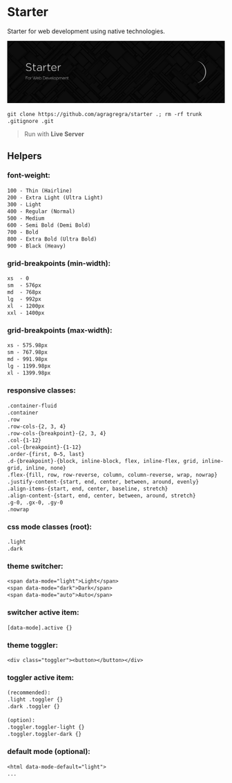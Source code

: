 # Starter
Starter for web development using native technologies.

![Starter](https://raw.githubusercontent.com/agragregra/starter/main/public/images/preview.jpg)
```
git clone https://github.com/agragregra/starter .; rm -rf trunk .gitignore .git
```

> Run with **Live Server**

## Helpers

### font-weight:
```
100 - Thin (Hairline)
200 - Extra Light (Ultra Light)
300 - Light
400 - Regular (Normal)
500 - Medium
600 - Semi Bold (Demi Bold)
700 - Bold
800 - Extra Bold (Ultra Bold)
900 - Black (Heavy)
```

### grid-breakpoints (min-width):
```
xs  - 0
sm  - 576px
md  - 768px
lg  - 992px
xl  - 1200px
xxl - 1400px
```

### grid-breakpoints (max-width):
```
xs - 575.98px
sm - 767.98px
md - 991.98px
lg - 1199.98px
xl - 1399.98px
```

### responsive classes:
```
.container-fluid
.container
.row
.row-cols-{2, 3, 4}
.row-cols-{breakpoint}-{2, 3, 4}
.col-{1-12}
.col-{breakpoint}-{1-12}
.order-{first, 0–5, last}
.d-{breakpoint}-{block, inline-block, flex, inline-flex, grid, inline-grid, inline, none}
.flex-{fill, row, row-reverse, column, column-reverse, wrap, nowrap}
.justify-content-{start, end, center, between, around, evenly}
.align-items-{start, end, center, baseline, stretch}
.align-content-{start, end, center, between, around, stretch}
.g-0, .gx-0, .gy-0
.nowrap
```

### css mode classes (root):
```
.light
.dark
```

### theme switcher:
```
<span data-mode="light">Light</span>
<span data-mode="dark">Dark</span>
<span data-mode="auto">Auto</span>
```

### switcher active item:
```
[data-mode].active {}
```

### theme toggler:
```
<div class="toggler"><button></button></div>
```

### toggler active item:
```
(recommended):
.light .toggler {}
.dark .toggler {}

(option):
.toggler.toggler-light {}
.toggler.toggler-dark {}
```

### default mode (optional):
```
<html data-mode-default="light">
...
```

